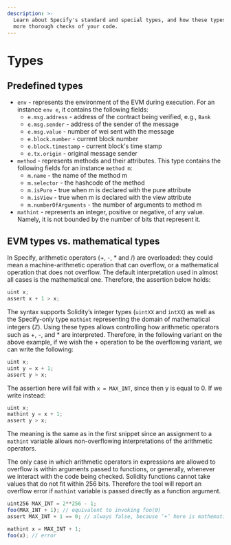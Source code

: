 ```yaml
---
description: >-
  Learn about Specify's standard and special types, and how these types enable
  more thorough checks of your code.
---
```


# Types

## Predefined types

* `env` - represents the environment of the EVM during execution. For an instance `env e`, it contains the following fields:
  * `e.msg.address` - address of the contract being verified, e.g., `Bank`
  * `e.msg.sender` -  address of the sender of the message 
  * `e.msg.value` - number of wei sent with the message
  * `e.block.number` - current block number
  * `e.block.timestamp` - current block's time stamp
  * `e.tx.origin` - original message sender
* `method` - represents methods and their attributes. This type contains the following fields for an instance `method m`:
  * `m.name` - the name of the method m
  * `m.selector` - the hashcode of the method   
  * `m.isPure` - true when m is declared with the pure attribute
  * `m.isView` - true when m is declared with the view attribute
  * `m.numberOfArguments` - the number of arguments to method m
* `mathint` - represents an integer, positive or negative, of any value. Namely, it is not bounded by the number of bits that represent it.

## EVM types vs. mathematical types

In Specify, arithmetic operators \(+, -, \* and /\) are overloaded: they could mean a machine-arithmetic operation that can overflow, or a mathematical operation that does not overflow. The default interpretation used in almost all cases is the mathematical one. Therefore, the assertion below holds:

```javascript
uint x;
assert x + 1 > x;
```

The syntax supports Solidity’s integer types \(`uintXX` and `intXX`\) as well as the Specify-only type `mathint` representing the domain of mathematical integers \(ℤ\). Using these types allows controlling how arithmetic operators such as +, -, and \* are interpreted. Therefore, in the following variant on the above example, if we wish the + operation to be the overflowing variant, we can write the following:

```javascript
uint x;
uint y = x + 1;
assert y > x;
```

The assertion here will fail with `x = MAX_INT`, since then y is equal to 0. If we write instead:

```javascript
uint x;
mathint y = x + 1;
assert y > x;
```

The meaning is the same as in the first snippet since an assignment to a `mathint` variable allows non-overflowing interpretations of the arithmetic operators.

The only case in which arithmetic operators in expressions are allowed to overflow is within arguments passed to functions, or generally, whenever we interact with the code being checked. Solidity functions cannot take values that do not fit within 256 bits. Therefore the tool will report an overflow error if `mathint` variable is passed directly as a function argument.

```javascript
uint256 MAX_INT = 2**256 - 1;
foo(MAX_INT + 1); // equivalent to invoking foo(0)
assert MAX_INT + 1 == 0; // always false, because ‘+’ here is mathematical

mathint x = MAX_INT + 1;
foo(x); // error
```

